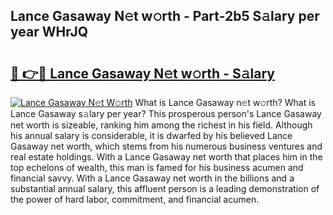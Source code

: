 ## Lance Gasaway N𝚎t w𝚘rth - Part-2b5 S𝚊lary per year WHrJQ

# <h2><a href="http://gc4gmf.nevu.top/?p=Lance+Gasaway">🔗 👉🔴 Lance Gasaway N𝚎t w𝚘rth - S𝚊lary</a></h2>

[![Lance Gasaway N𝚎t W𝚘rth](https://i.imgur.com/Oavwk0R.jpeg)](http://gc4gmf.nevu.top/?p=Lance+Gasaway)
What is Lance Gasaway n𝚎t w𝚘rth? What is Lance Gasaway s𝚊lary per year?
This prosperous person's Lance Gasaway net worth is sizeable, ranking him among the richest in his field. Although his annual salary is considerable, it is dwarfed by his believed Lance Gasaway net worth, which stems from his numerous business ventures and real estate holdings. With a Lance Gasaway net worth that places him in the top echelons of wealth, this man is famed for his business acumen and financial savvy. With a Lance Gasaway net worth in the billions and a substantial annual salary, this affluent person is a leading demonstration of the power of hard labor, commitment, and financial acumen.
